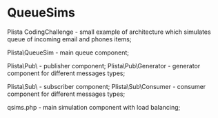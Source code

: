 # QueueSims
Plista CodingChallenge - small example of architecture which simulates queue of incoming email and phones items;

Plista\QueueSim - main queue component;

Plista\Pub\ - publisher component;
Plista\Pub\Generator - generator component for different messages types;

Plista\Sub\ - subscriber component;
Plista\Sub\Consumer - consumer component for different messages types;

qsims.php - main simulation component with load balancing;